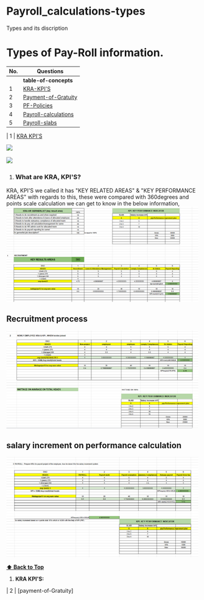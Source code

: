 # Payroll_calculations-types
Types and its discription 

# Types of Pay-Roll information.



| No.| Questions                                                                                                                                                                   |
| ---| ----------------------------------------------------------------------------------------------------------------------------------------------------------------------------------------------------------------------------------------------------------------------|
|    | **table-of-concepts**                                                                                                                                                          |                                                                                                                                                                    
| 1  | [KRA-KPI'S](#)                                                                                                                                                           |
| 2  | [Payment-of-Gratuity](#)                                                                                                                                                 |
| 3  | [PF-Policies](#)                                                                                                                                                         |
| 4  | [Payroll-calculations](#)                                                                                                                                                |
| 5   |[Payroll-slabs](#)                                                                                                                                                       |


| 1  | [KRA KPI'S](#) 

![](./inputfoder/image1.png)



![](./inputfolder/image2.png)





1.  ### What are KRA, KPI'S?
   KRA, KPI'S we called it has "KEY RELATED AREAS" & "KEY PERFORMANCE AREAS" with regards to this, these were compared with 360degrees and points scale calculation we can get to know in the below information,
   ![](./py/image1.png)

## Recruitment process 
![](./py/image2.png)

## salary increment on performance calculation
![](./py/image3.png)
   
**[⬆ Back to Top](#table-of-concepts)**
   
   1. **KRA KPI'S:**




| 2 | [payment-of-Gratuity]
    
